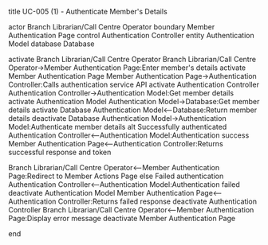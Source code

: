 title UC-005 (1) - Authenticate Member's Details

actor Branch Librarian/Call Centre Operator
boundary Member Authentication Page
control Authentication Controller
entity Authentication Model
database Database

activate Branch Librarian/Call Centre Operator
Branch Librarian/Call Centre Operator->Member Authentication Page:Enter member's details
activate Member Authentication Page
Member Authentication Page->Authentication Controller:Calls authentication service API
activate Authentication Controller
Authentication Controller->Authentication Model:Get member details
activate Authentication Model
Authentication Model->Database:Get member details
activate Database
Authentication Model<--Database:Return member details
deactivate Database
Authentication Model->Authentication Model:Authenticate member details
alt Successfully authenticated
Authentication Controller<--Authentication Model:Authentication success
Member Authentication Page<--Authentication Controller:Returns successful response and token

Branch Librarian/Call Centre Operator<--Member Authentication Page:Redirect to Member Actions Page
else Failed authentication
Authentication Controller<--Authentication Model:Authentication failed
deactivate Authentication Model
Member Authentication Page<--Authentication Controller:Returns failed response
deactivate Authentication Controller
Branch Librarian/Call Centre Operator<--Member Authentication Page:Display error message
deactivate Member Authentication Page

end
